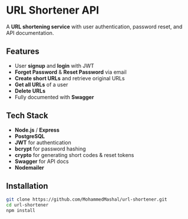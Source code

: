 # URL Shortener API

A **URL shortening service** with user authentication, password reset, and API documentation.

## Features

- User **signup** and **login** with JWT
- **Forget Password** & **Reset Password** via email
- **Create short URLs** and retrieve original URLs
- **Get all URLs** of a user
- **Delete URLs**
- Fully documented with **Swagger**

## Tech Stack

- **Node.js** / **Express**
- **PostgreSQL**
- **JWT** for authentication
- **bcrypt** for password hashing
- **crypto** for generating short codes & reset tokens
- **Swagger** for API docs
- **Nodemailer** 

## Installation

```bash
git clone https://github.com/MohammedMashal/url-shortener.git
cd url-shortener
npm install

